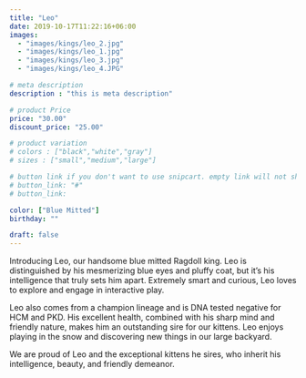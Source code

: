 ```yaml
---
title: "Leo"
date: 2019-10-17T11:22:16+06:00
images: 
  - "images/kings/leo_2.jpg"
  - "images/kings/leo_1.jpg"
  - "images/kings/leo_3.jpg"
  - "images/kings/leo_4.JPG"

# meta description
description : "this is meta description"

# product Price
price: "30.00"
discount_price: "25.00"

# product variation
# colors : ["black","white","gray"]
# sizes : ["small","medium","large"]

# button link if you don't want to use snipcart. empty link will not show button
# button_link: "#"
# button_link: 

color: ["Blue Mitted"]
birthday: ""

draft: false
---
```


Introducing Leo, our handsome blue mitted Ragdoll king. Leo is distinguished by his mesmerizing blue eyes and pluffy coat, but it’s his intelligence that truly sets him apart. Extremely smart and curious, Leo loves to explore and engage in interactive play.

Leo also comes from a champion lineage and is DNA tested negative for HCM and PKD. His excellent health, combined with his sharp mind and friendly nature, makes him an outstanding sire for our kittens. Leo enjoys playing in the snow and discovering new things in our large backyard.

We are proud of Leo and the exceptional kittens he sires, who inherit his intelligence, beauty, and friendly demeanor.